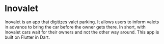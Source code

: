 # Inovalet
Inovalet is an app that digitizes valet parking. It allows users to inform valets in advance to bring the car before the owner gets there. In short, with Inovalet cars wait for their owners and not the other way around. This app is built on Flutter in Dart.
